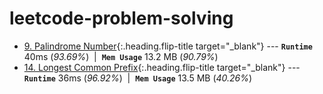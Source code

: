 # leetcode-problem-solving

* [9. Palindrome Number](https://leetcode.com/problems/palindrome-number/){:.heading.flip-title target="_blank"} --- **`Runtime`** 40ms (*93.69%*) &nbsp;\|&nbsp; **`Mem Usage`** 13.2 MB (*90.79%*)
* [14. Longest Common Prefix](https://leetcode.com/problems/longest-common-prefix/){:.heading.flip-title target="_blank"} --- **`Runtime`** 36ms (*96.92%*) &nbsp;\|&nbsp; **`Mem Usage`** 13.5 MB (*40.26%*)
